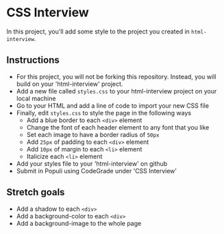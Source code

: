 # CSS Interview

In this project, you'll add some style to the project you created in `html-interview`.

## Instructions

* For this project, you will not be forking this repository.  Instead, you will build on your 'html-interview' project.
* Add a new file called `styles.css` to your html-interview project on your local machine
* Go to your HTML and add a line of code to import your new CSS file
* Finally, edit `styles.css` to style the page in the following ways
  * Add a blue border to each `<div>` element
  * Change the font of each header element to any font that you like
  * Set each image to have a border radius of `50px`
  * Add `25px` of padding to each `<div>` element
  * Add `10px` of margin to each `<li>` element
  * Italicize each `<li>` element
* Add your styles file to your 'html-interview' on github
* Submit in Populi using CodeGrade under 'CSS Interview'
  
## Stretch goals

* Add a shadow to each `<div>`
* Add a background-color to each `<div>`
* Add a background-image to the whole page
